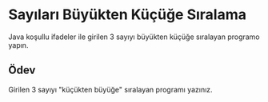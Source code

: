 # Sayıları Büyükten Küçüğe Sıralama

Java koşullu ifadeler ile girilen 3 sayıyı büyükten küçüğe sıralayan programo yapın.

## Ödev

Girilen 3 sayıyı "küçükten büyüğe" sıralayan programı yazınız.